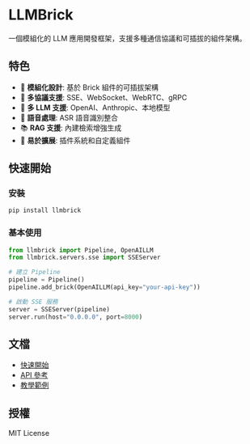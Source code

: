 # LLMBrick

一個模組化的 LLM 應用開發框架，支援多種通信協議和可插拔的組件架構。

## 特色

- 🧱 **模組化設計**: 基於 Brick 組件的可插拔架構
- 🔄 **多協議支援**: SSE、WebSocket、WebRTC、gRPC
- 🤖 **多 LLM 支援**: OpenAI、Anthropic、本地模型
- 🎤 **語音處理**: ASR 語音識別整合
- 📚 **RAG 支援**: 內建檢索增強生成
- 🔧 **易於擴展**: 插件系統和自定義組件

## 快速開始

### 安裝

```bash
pip install llmbrick
```

### 基本使用

```python
from llmbrick import Pipeline, OpenAILLM
from llmbrick.servers.sse import SSEServer

# 建立 Pipeline
pipeline = Pipeline()
pipeline.add_brick(OpenAILLM(api_key="your-api-key"))

# 啟動 SSE 服務
server = SSEServer(pipeline)
server.run(host="0.0.0.0", port=8000)
```

## 文檔

- [快速開始](docs/quickstart.md)
- [API 參考](docs/api_reference/)
- [教學範例](docs/tutorials/)

## 授權

MIT License